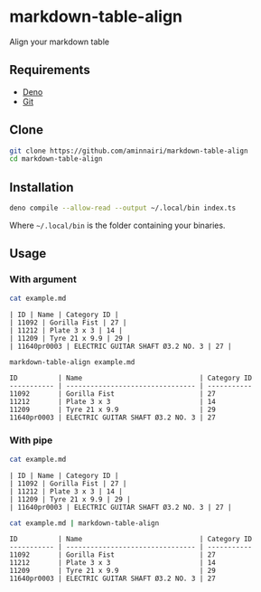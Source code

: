 # markdown-table-align

Align your markdown table

## Requirements

- [Deno](https://deno.com/)
- [Git](https://git-scm.com/)

## Clone

```bash
git clone https://github.com/aminnairi/markdown-table-align
cd markdown-table-align
```

## Installation

```bash
deno compile --allow-read --output ~/.local/bin index.ts
```

Where `~/.local/bin` is the folder containing your binaries.

## Usage

### With argument

```bash
cat example.md
```

```text
| ID | Name | Category ID |
| 11092 | Gorilla Fist | 27 |
| 11212 | Plate 3 x 3 | 14 |
| 11209 | Tyre 21 x 9.9 | 29 |
| 11640pr0003 | ELECTRIC GUITAR SHAFT Ø3.2 NO. 3 | 27 |
```

```bash
markdown-table-align example.md
```

```
ID          | Name                             | Category ID
----------- | -------------------------------- | -----------
11092       | Gorilla Fist                     | 27         
11212       | Plate 3 x 3                      | 14         
11209       | Tyre 21 x 9.9                    | 29         
11640pr0003 | ELECTRIC GUITAR SHAFT Ø3.2 NO. 3 | 27
```

### With pipe

```bash
cat example.md
```

```text
| ID | Name | Category ID |
| 11092 | Gorilla Fist | 27 |
| 11212 | Plate 3 x 3 | 14 |
| 11209 | Tyre 21 x 9.9 | 29 |
| 11640pr0003 | ELECTRIC GUITAR SHAFT Ø3.2 NO. 3 | 27 |
```


```bash
cat example.md | markdown-table-align
```

```
ID          | Name                             | Category ID
----------- | -------------------------------- | -----------
11092       | Gorilla Fist                     | 27         
11212       | Plate 3 x 3                      | 14         
11209       | Tyre 21 x 9.9                    | 29         
11640pr0003 | ELECTRIC GUITAR SHAFT Ø3.2 NO. 3 | 27
```
